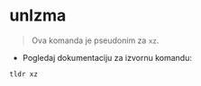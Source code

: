 # unlzma

> Ova komanda je pseudonim za `xz`.

- Pogledaj dokumentaciju za izvornu komandu:

`tldr xz`
